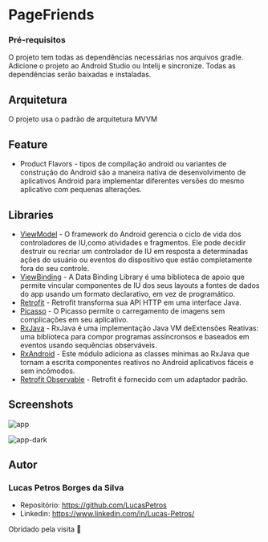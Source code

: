 # PageFriends

### Pré-requisitos

O projeto tem todas as dependências necessárias nos arquivos gradle. Adicione o projeto ao Android Studio ou Intelij e sincronize. 
Todas as dependências serão baixadas e instaladas.



## Arquitetura

O projeto usa o padrão de arquitetura MVVM

## Feature
* Product Flavors - tipos de compilação android ou variantes de construção do Android são a maneira nativa de desenvolvimento de aplicativos Android para implementar diferentes versões do mesmo aplicativo com pequenas alterações.

## Libraries

* [ViewModel](https://developer.android.com/topic/libraries/architecture/viewmodel/) - O framework do Android gerencia o ciclo de vida dos controladores de IU,como atividades e fragmentos. Ele pode decidir destruir ou recriar um controlador de IU em resposta a determinadas ações do usuário ou eventos do dispositivo que estão completamente fora do seu controle.
* [ViewBinding](https://developer.android.com/topic/libraries/data-binding) - A Data Binding Library é uma biblioteca de apoio que permite vincular componentes de IU dos seus layouts a fontes de dados do app usando um formato declarativo, em vez de programático.
* [Retrofit](https://square.github.io/retrofit/) - Retrofit transforma sua API HTTP em uma interface Java.
* [Picasso](https://square.github.io/picasso/) - O Picasso permite o carregamento de imagens sem complicações em seu aplicativo.
* [RxJava](https://github.com/ReactiveX/RxJava) - RxJava é uma implementação Java VM deExtensões Reativas: uma biblioteca para compor programas assíncronsos e baseados em eventos usando sequências observáveis.
* [RxAndroid](https://github.com/ReactiveX/RxAndroid) - Este módulo adiciona as classes mínimas ao RxJava que tornam a escrita componentes reativos no Android aplicativos fáceis e sem incômodos.
* [Retrofit Observable](https://github.com/square/retrofit/tree/master/retrofit-adapters/rxjava3) - Retrofit é fornecido com um adaptador padrão.

## Screenshots

![app](https://github.com/LucasPetros/PageFriends/blob/developer/app/src/main/res/readme/light.png)

![app-dark](https://github.com/LucasPetros/PageFriends/blob/developer/app/src/main/res/readme/dark.png)


## Autor

### Lucas Petros Borges da Silva
* Repositório: https://github.com/LucasPetros
* Linkedin: https://www.linkedin.com/in/Lucas-Petros/

Obridado pela visita 🤩
